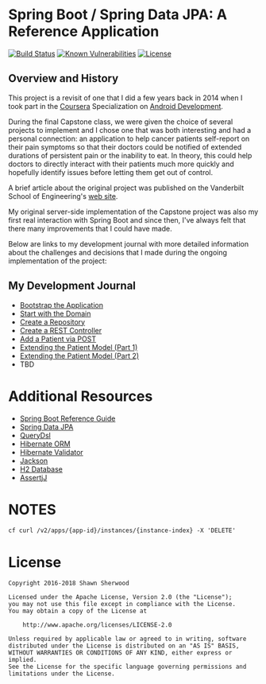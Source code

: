 # Spring Boot / Spring Data JPA: A Reference Application

[![Build Status](https://travis-ci.org/ssherwood/spring-boot-jpa.svg)](https://travis-ci.org/ssherwood/spring-boot-jpa)
[![Known Vulnerabilities](https://snyk.io/test/github/ssherwood/spring-boot-jpa/badge.svg)](https://snyk.io/test/github/ssherwood/spring-boot-jpa)
[![License](https://img.shields.io/badge/license-Apache%20License%202.0-brightgreen.svg)](http://www.apache.org/licenses/LICENSE-2.0.html)

## Overview and History

This project is a revisit of one that I did a few years back in 2014 when I took part in the
[Coursera](https://www.coursera.org/) Specialization on [Android Development](https://www.coursera.org/specializations/android-app-development).

During the final Capstone class, we were given the choice of several projects to implement and I
chose one that was both interesting and had a personal connection: an application to help cancer
patients self-report on their pain symptoms so that their doctors could be notified of extended
durations of persistent pain or the inability to eat.  In theory, this could help doctors to
directly interact with their patients much more quickly and hopefully identify issues before
letting them get out of control.

A brief article about the original project was published on the Vanderbilt School of Engineering's
[web site](http://engineering.vanderbilt.edu/news/2014/capstone-app-project-for-mooc-aims-to-track-help-manage-cancer-patients-pain/).

My original server-side implementation of the Capstone project was also my first real interaction
with Spring Boot and since then, I've always felt that there many improvements that I could have
made.

Below are links to my development journal with more detailed information about the challenges and
decisions that I made during the ongoing implementation of the project:

## My Development Journal

- [Bootstrap the Application](http://undertree.io/spring-boot-jpa/bootstrap-your-application)
- [Start with the Domain](http://undertree.io/spring-boot-jpa/start-with-a-domain-entity)
- [Create a Repository](http://undertree.io/spring-boot-jpa/create-a-repository)
- [Create a REST Controller](http://undertree.io/spring-boot-jpa/create-a-rest-controller)
- [Add a Patient via POST](http://undertree.io/spring-boot-jpa/add-patient-via-post-method)
- [Extending the Patient Model (Part 1)](http://undertree.io/spring-boot-jpa/extending-patient-model-1)
- [Extending the Patient Model (Part 2)](http://undertree.io/spring-boot-jpa/extending-patient-model-2)
- TBD

# Additional Resources

- [Spring Boot Reference Guide](https://docs.spring.io/spring-boot/docs/current/reference/html/)
- [Spring Data JPA](http://docs.spring.io/spring-data/jpa/docs/current/reference/html/)
- [QueryDsl](http://www.querydsl.com/)
- [Hibernate ORM](http://hibernate.org/orm/)
- [Hibernate Validator](http://hibernate.org/validator/)
- [Jackson](http://wiki.fasterxml.com/JacksonHome)
- [H2 Database](http://www.h2database.com/html/main.html)
- [AssertjJ](https://joel-costigliola.github.io/assertj/)


# NOTES

```how to kill an instance
cf curl /v2/apps/{app-id}/instances/{instance-index} -X 'DELETE'
```

# License

    Copyright 2016-2018 Shawn Sherwood

    Licensed under the Apache License, Version 2.0 (the "License");
    you may not use this file except in compliance with the License.
    You may obtain a copy of the License at

        http://www.apache.org/licenses/LICENSE-2.0

    Unless required by applicable law or agreed to in writing, software
    distributed under the License is distributed on an "AS IS" BASIS,
    WITHOUT WARRANTIES OR CONDITIONS OF ANY KIND, either express or implied.
    See the License for the specific language governing permissions and
    limitations under the License.
